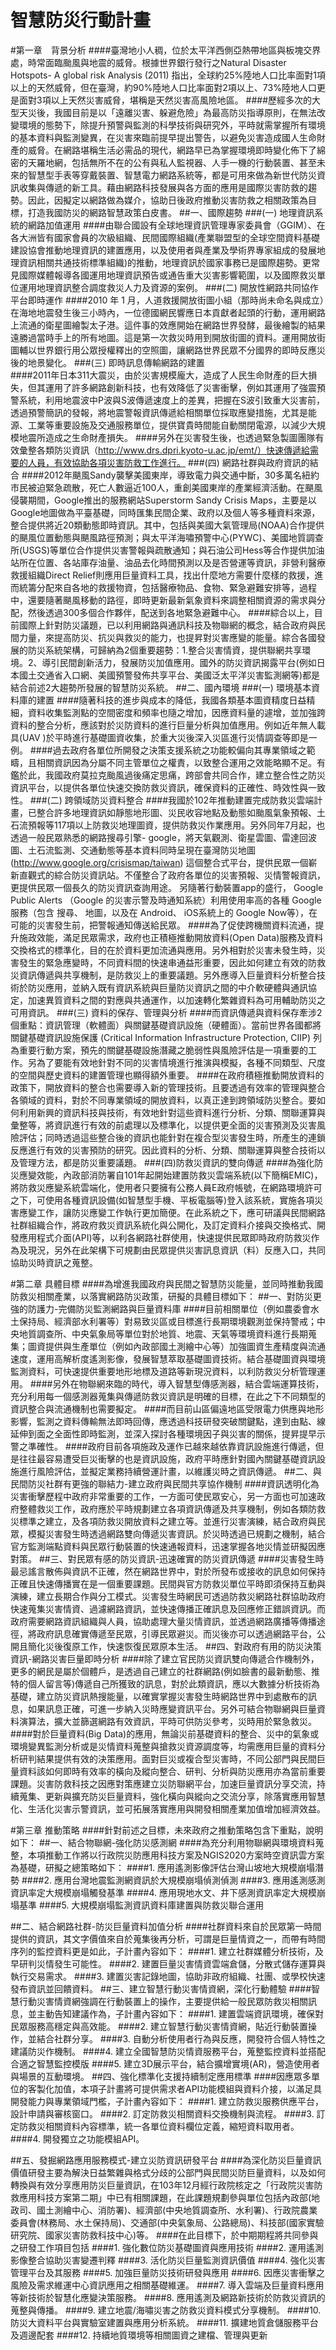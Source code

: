 # 智慧防災行動計畫
#第一章　背景分析
####臺灣地小人稠，位於太平洋西側亞熱帶地區與板塊交界處，時常面臨颱風與地震的威脅。根據世界銀行發行之Natural Disaster Hotspots- A global risk Analysis (2011) 指出，全球約25%陸地人口比率面對1項以上的天然威脅，但在臺灣，約90%陸地人口比率面對2項以上、73%陸地人口更是面對3項以上天然災害威脅，堪稱是天然災害高風險地區。
####歷經多次的大型天災後，我國目前是以「遠離災害、躲避危險」為最高防災指導原則，在無法改變環境的態勢下，除提升預警與監測的科學技術與研究外，平時就需掌握所有環境的基本資料與監測變異，在災害來臨前提早提出警告，以避免災害造成國人生命財產的威脅。在網路堪稱生活必需品的現代，網路早已為掌握環境即時變化佈下了綿密的天羅地網，包括無所不在的公有與私人監視器、人手一機的行動裝置、甚至未來的智慧型手表等穿戴裝置、智慧電力網路系統等，都是可用來做為新世代防災資訊收集與傳遞的新工具。藉由網路科技發展與各方面的應用是國際災害防救的趨勢。因此，因擬定以網路做為媒介，協助日後政府推動災害防救之相關政策為目標，打造我國防災的網路智慧政策白皮書。
##一、國際趨勢
###(一) 地理資訊系統的網路加值運用
####由聯合國設有全球地理資訊管理專家委員會（GGIM）、在各大洲皆有國家會員的次級組織、民間國際組織(產業聯盟型的全球空間資料基礎建設協會推動地理資訊的建置應用，以及使用者與產業及學術界專家組成的發展地理資訊相關共通技術標準組織)的推動，地理資訊於國家事務已是國際趨勢。更常見國際媒體報導各國運用地理資訊預告或通告重大災害影響範圍，以及國際救災單位運用地理資訊整合調度救災人力及資源的案例。
###(二) 開放性網路共同協作平台即時運作
####2010 年 1 月，人道救援開放街圖小組（那時尚未命名與成立）在海地地震發生後三小時內，一位德國網民響應日本貢獻者起頭的行動，運用網路上流通的衛星圖繪製太子港。這件事的效應開始在網路世界發酵，最後繪製的結果遠勝過當時手上的所有地圖。這是第一次救災時用到開放街圖的資料。運用開放街圖輔以世界銀行用公眾授權釋出的空照圖，讓網路世界民眾不分國界的即時反應災後的地景變化。
###(三) 即時訊息傳輸網路的建置  
####2011年日本311大震災，由於災害規模龐大，造成了人民生命財產的巨大損失，但其運用了許多網路創新科技，也有效降低了災害衝擊，例如其運用了強震預警系統，利用地震波中P波與S波傳遞速度上的差異，把握在S波引致重大災害前，透過預警簡訊的發報，將地震警報資訊傳遞給相關單位採取應變措施，尤其是能源、工業等重要設施及交通服務單位，提供寶貴時間能自動關閉電源，以減少大規模地震所造成之生命財產損失。
####另外在災害發生後，也透過緊急製圖團隊有效彙整各類防災資訊（http://www.drs.dpri.kyoto-u.ac.jp/emt/）快速傳遞給需要的人員，有效協助各項災害防救工作進行。
###(四) 網路社群與政府資訊的結合
####2012年颶風Sandy襲擊美國東岸，導致電力與交通中斷，30多萬名紐約市民被迫緊急疏散，死亡人數逼近100人，重創美國東岸的產業經濟活動。在颶風侵襲期間，Google推出的服務網站Superstorm Sandy Crisis Maps，主要是以Google地圖做為平臺基礎，同時匯集民間企業、政府以及個人等多種資料來源，整合提供將近20類動態即時資訊。其中，包括與美國大氣管理局(NOAA)合作提供的颶風位置動態與颶風路徑預測；與太平洋海嘯預警中心(PYWC)、美國地質調查所(USGS)等單位合作提供災害警報與疏散通知；與石油公司Hess等合作提供加油站所在位置、各站庫存油量、油品去化時間預測以及是否營運等資訊，非營利醫療救援組織Direct Relief則應用巨量資料工具，找出什麼地方需要什麼樣的救援，進而統籌分配來自各地的救援物資，包括醫療物品、食物、緊急避難安排等，過程中，還要隨著颶風移動的路徑，即時更新最新氣象資料來調整相關資源的需求與分配，然後透過300多個合作夥伴，配送到各地緊急避難中心。
####綜合以上，目前國際上針對防災議題，已以利用網路與通訊科技及物聯網的概念，結合政府與民間力量，來提高防災、抗災與救災的能力，也提昇對災害應變的能量。綜合各國發展的防災系統架構，可歸納為2個重要趨勢：1.整合災害情資，提供聯網共享環境。2、導引民間創新活力，發展防災加值應用。國外的防災資訊揭露平台(例如日本國土交通省入口網、美國預警發佈共享平台、美國泛太平洋災害監測網等)都是結合前述2大趨勢所發展的智慧防災系統。
##二、國內環境
###(一) 環境基本資料庫的建置
####隨著科技的進步與成本的降低，我國各類基本圖資精度日益精細，資料收集監測點的空間密度和頻率也隨之增加，因應資料量的遽增，並加強跨資料的整合分析，應該對於災防資料的進行巨量分析與加值應用。例如近年無人載具(UAV )於平時進行基礎圖資收集，於重大災後深入災區進行災情調查等即是一例。
####過去政府各單位所開發之決策支援系統之功能較偏向其專業領域之範疇，且相關資訊因為分屬不同主管單位之權責，以致整合運用之效能略顯不足。有鑑於此，我國政府莫拉克颱風過後痛定思痛，跨部會共同合作，建立整合性之防災資訊平台，以提供各單位快速交換防救災資訊，確保資料的正確性、時效性與一致性。
###(二) 跨領域防災資料整合
####我國於102年推動建置完成防救災雲端計畫，已整合許多地理資訊如靜態地形圖、災民收容地點及動態如颱風氣象預報、土石流預報等117項以上防救災地理圖資，提供防救災作業應用。另外同年7月起，也透過一般民眾熟悉的網路搜尋引擎- google，將天氣觀測、衛星雲圖、雷達回波圖、土石流監測、交通動態等基本資料同時呈現在臺灣防災地圖(http://www.google.org/crisismap/taiwan) 這個整合式平台，提供民眾一個嶄新直觀式的綜合防災資訊站。不僅整合了政府各單位的災害預報、災情警報資訊，更提供民眾一個長久的防災資訊查詢用途。 另隨著行動裝置app的盛行， Google Public Alerts （Google 的災害示警及時通知系統）利用使用率高的各種 Google 服務（包含 搜尋、 地圖，以及在 Android、 iOS系統上的 Google Now等），在可能的災害發生前，把警報通知傳送給民眾。
####為了促使跨機關資料流通，提升施政效能，滿足民眾需求，政府也正積極推動開放資料(Open Data)服務及資料交換格式的標準化，目的在於資料更加流通與應用。另外相對於災害未發生時，災害發生的緊急應變時，不同資料間的快速串通益形重要，因此如何建立有效的防救災資訊傳遞與共享機制，是防救災上的重要議題。另外應導入巨量資料分析整合技術於防災應用，並納入既有資訊系統與巨量防災資訊之間的中介軟硬體與通訊協定，加速異質資料之間的對應與共通運作，以加速轉化繁雜資料為可用輔助防災之可用資訊。
###(三) 資料的保存、管理與分析
####而資訊傳遞與資料保存牽涉2個重點：資訊管理（軟體面）與關鍵基礎資訊設施（硬體面）。當前世界各國都將關鍵基礎資訊設施保護 (Critical Information Infrastructure Protection, CIIP) 列為重要行動方案，預先的關鍵基礎設施潛藏之脆弱性與風險評估是一項重要的工作。另為了要能有效地針對不同的災害情境進行推演與模擬，各種不同類型、尺度的空間與歷史資料的建置管理也顯得額外重要。
####在政府積極推動開放資料的政策下，開放資料的整合也需要導入新的管理技術。且要透過有效率的管理與整合各領域的資料，對於不同專業領域的開放資料，以真正達到跨領域防災整合。要如何利用新興的資訊科技與技術，有效地針對這些資料進行分析、分類、關聯運算與彙整等，將資訊進行有效的前處理以及標準化，以提供更全面的災害預測及災害風險評估；同時透過這些整合後的資訊也能針對在複合型災害發生時，所產生的連鎖反應進行有效的災害預防的研究。因此資料的分析、分類、關聯運算與整合技術以及管理方法，都是防災重要議題。
###(四)防救災資訊的雙向傳遞
####為強化防災應變效能，內政部消防署自101年起開始建置防救災雲端系統(以下簡稱EMIC)，將防救災應變系統雲端化，使用者只要擁有公務人員E政府帳號，在網路環境許可之下，可使用各種資訊設備(如智慧型手機、平板電腦等)登入該系統，實施各項災害應變工作，讓防災應變工作執行更加簡便。在此系統之下，應可研議與民間網路社群組織合作，將政府救災資訊系統化與公開化，及訂定資料介接與交換格式、開發應用程式介面(API)等，以利各網路社群使用，快速提供民眾即時政府防救災作為及現況，另外在此架構下可規劃由民眾提供災害訊息資訊（料）反應入口，共同協助災時資訊之蒐整。

#第二章  具體目標
####為增進我國政府與民間之智慧防災能量，並同時推動我國防救災相關產業，以落實網路防災政策，研擬的具體目標如下：
##一、對防災更強的防護力-完備防災監測網路與巨量資料庫
####目前相關單位（例如農委會水土保持局、經濟部水利署等）對易致災區或目標進行長期環境觀測並保持警戒；中央地質調查所、中央氣象局等單位對於地質、地震、天氣等環境資料進行長期蒐集；圖資提供與生產單位（例如內政部國土測繪中心等）加強圖資生產精度與流通速度，運用高解析度遙測影像，發展智慧萃取基礎圖資技術。結合基礎圖資與環境監測資料，可快速提供重要地形地標及道路等新現況資料，以利防救災分析管理運用。
####另外在物聯網來臨的時代，導入智慧型傳感測器，結合雲端運算技術，充分利用每一個感測器蒐集與傳遞防救災資訊是明確的目標，在此之下不同類型的資訊整合與流通機制也需要擬定。
####而目前山區偏遠地區受限電力供應與地形影響，監測之資料傳輸無法即時回傳，應透過科技研發突破關鍵點，達到由點、線延伸到面之全面性即時監測，並深入探討各種環境因子與災害的關係，提昇提早示警之準確性。
####政府目前各項施政及運作已越來越依靠資訊設施進行傳遞，但是往往最容易遭受巨災衝擊的也是資訊設施，政府平時應針對國內關鍵基礎資訊設施進行風險評估，並擬定業務持續營運計畫，以維護災時之資訊傳遞。
##二、與民間防災社群有更強的聯結力-建立政府與民間共享協作機制
####資訊透明化為災害衝擊歷程中政府非常重要的工作，一方面可使民眾安心，另一方面也可加速政府整體救災工作，政府應於平時規劃建立各項資訊傳遞及共享機制，例如各類防救災標準之建立，及各項防救災開放資料之建立等。並進行災害演練，結合政府與民眾，模擬災害發生時透過網路雙向傳遞災害資訊。於災時透過已規劃之機制，結合官方監測端點資料與民眾行動裝置的快速通報資料，迅速掌握各地災情並研擬因應對策。
##三、對民眾有感的防災資訊-迅速確實的防災資訊傳遞
####災害發生時最忌謠言散佈與資訊不正確，然在網路世界中，對於所發布或接收的訊息如何保持正確且快速傳播實在是一個重要課題。民間與官方防救災單位平時即須保持互動與演練，建立長期合作與分工模式。災害發生時網民可透過防救災網路社群協助政府快速蒐集災害情資、過濾網路資訊，並快速傳播正確訊息及回應修正錯誤資訊。而政府需要網路資訊組織與人員，協助處理大量災情資訊，並透過網路廣播等傳播途徑，將政府訊息確實傳遞至民眾，引導民眾避災。而災後亦可以透過網路平台，公開且簡化災後復原工作，快速恢復民眾原本生活。
##四、對政府有用的防災決策資訊-網路災害巨量即時分析
####除了建立官民防災資訊雙向傳遞合作機制外，更多的網民是屬於個體戶，是透過自己建立的社群網路(例如臉書的最新動態、推特的個人留言等)傳遞自己所獲致的訊息，對於此類資訊，應以大數據分析技術為基礎，建立防災資訊熱搜能量，以確實掌握災害發生時網路世界中到處散布的訊息，如果訊息正確，可進一步納入災時應變資訊平台。另外可結合物聯網與巨量資料演算法，擴大並篩選網路有效資訊，平時可供防災參考，災時用於緊急救災。
####對於巨量資料(Big Data)的應用，無論災前基礎資料的整合、災中的氣象或環境變異監測分析或是災情資料蒐整與搶救災資源調度等，均需應用巨量的資料分析研判結果提供有效的決策應用。面對巨災或複合型災害時，不同公部門與民間巨量資料該如何即時有效率的橫向及縱向整合、研判、分析與防災應用亦為當前重要課題。災害防救科技之因應對策應建立災防聯網平台，加速巨量資訊分享交流，持續蒐集、更新與擴充防災巨量資料，強化橫向與縱向之交流分享，除落實應用智慧化、生活化災害示警資訊，並可拓展落實應用與開發相關產業加值增加經濟效益。

#第三章  推動策略
####針對前述之目標，未來政府之推動策略包含下重點，說明如下：
##一、結合物聯網-強化防災感測網
####為充分利用物聯網與環境資料蒐整，本項推動工作將以行政院災防應用科技方案及NGIS2020方案時空資訊雲方案為基礎，研擬之總策略如下：
####1.	應用遙測影像評估台灣山坡地大規模崩塌潛勢
####2.	應用台灣地震監測網資訊於大規模崩塌偵測偵測
####3.	應用遙測感測資訊率定大規模崩塌觸發基準
####4.	應用現地水文、井下感測資訊率定大規模崩塌基準
####5.	大規模崩塌監測資訊資料庫建置與防救災聯合運用

##二、結合網路社群-防災巨量資料加值分析
####社群資料來自於民眾第一時間提供的資訊，其文字價值來自於蒐集後再分析，可謂是巨量情資之一，而帶有時間序列的監控資料更是如此，子計畫內容如下：
####1.	建立社群媒體分析技術，及早研判災情發生可能性。
####2.	建置巨量災害情資雲端倉儲，分散式儲存運算與執行交易需求。
####3.	建置災害記錄地圖，協助非政府組織、社團、或學校快速發布資訊並回饋資料。
##三、建立智慧行動災害情資網，深化行動體驗
####智慧行動災害情資網強調在行動裝置上的操作，主要提供給一般民眾防救災相關訊息，並主動告知建議作為，子計畫內容如下：
####1.	建置雲端資訊環境，確保對民眾服務高穩定與高效能。
####2.	建立智慧行動災害情資網，貼近行動裝置操作，並結合社群分享。
####3.	自動分析使用者行為與反應，開發符合個人特性之建議防災作機制。
####4.	建立全國智慧防災情資服務平台，蒐整監控資料並搭配合適之智慧監控模版
####5.	建立3D展示平台，結合擴增實境(AR)，營造使用者與場景的互動環境。
##四、強化標準化支援持續制定應用標準
####因應眾多單位的客製化加值，本項子計畫將可提供需求者API功能模組與資料介接，以滿足具開發能力與專業領域門檻，子計畫內容如下：
####1.	建立防救災服務供應平台，設計申請與審核窗口。
####2.	訂定防救災相關資料交換機制與流程。
####3.	訂定防救災相關資料內容標準，統一各單位資料欄位定義，縮短資料取用者。
####4.	開發獨立之功能模組API。

##五、發掘網路應用服務模式-建立災防資訊研發平台
####為深化防災巨量資訊價值研發主要為解決日益繁雜與格式分歧的公部門與民間災防巨量資料，以及如何轉換與有效分享應用防災巨量資訊，在103年12月經行政院核定之「行政院災害防救應用科技方案第二期」中已有相關課題，在此課題規劃參與單位包括內政部(地政司、國土測繪中心、消防署)、經濟部(中央地質調查所、水利署)、行政院農業委員會(林務局、水土保持局)、交通部(中央氣象局、公路總局)、科技部(國家實驗研究院、國家災害防救科技中心)等。
####在此目標下，於中期期程將共同參與之研發工作項目包括
####1.	強化數位防災基礎圖資與應用技術
####2.	運用遙測影像整合協助災害變遷判釋
####3.	活化防災巨量監測資訊價值
####4.	強化災害管理平台及其服務
####5.	加強巨量防災技術研發與應用 
####6.	因應災害衝擊之風險及需求維運中心資訊應用之相關基礎維運。
####7.	導入雲端及巨量資料應用等新技術於智慧化應變決策服務。
####8.	應用遙測及網路新技術於防救災資訊的蒐整與傳播。
####9.	建立地震/海嘯災害之防救災資料模式分享機制。
####10.	防災大資料平台與實驗室建置與應用分析系統。
####11.	擴建地質倉儲服務平台及週邊配套
####12.	持續地質環境等相關圖資之建檔、管理與更新
